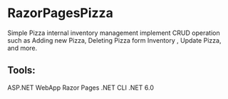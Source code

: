 # RazorPagesPizza
Simple Pizza internal inventory management implement CRUD operation such as Adding new Pizza, Deleting Pizza form Inventory , Update Pizza, and more.       
## Tools: 
 ASP.NET WebApp 
 Razor Pages 
 .NET CLI 
 .NET 6.0
